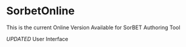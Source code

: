 # SorbetOnline
This is the current Online Version Available for SorBET Authoring Tool

*UPDATED* User Interface
